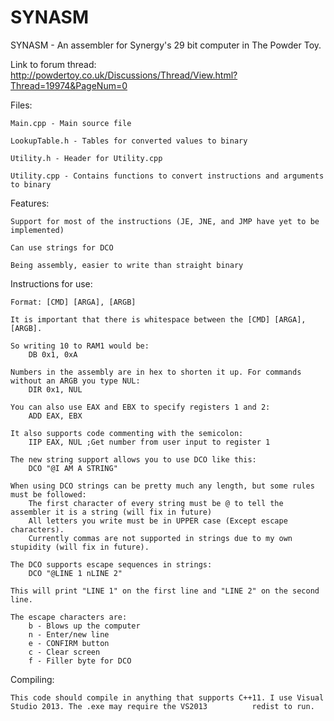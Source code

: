 # SYNASM
SYNASM - An assembler for Synergy's 29 bit computer in The Powder Toy.

Link to forum thread: http://powdertoy.co.uk/Discussions/Thread/View.html?Thread=19974&PageNum=0

Files:

    Main.cpp - Main source file
    
    LookupTable.h - Tables for converted values to binary
    
    Utility.h - Header for Utility.cpp
    
    Utility.cpp - Contains functions to convert instructions and arguments to binary
  
Features:

    Support for most of the instructions (JE, JNE, and JMP have yet to be implemented)
    
    Can use strings for DCO
    
    Being assembly, easier to write than straight binary
  
Instructions for use:

    Format: [CMD] [ARGA], [ARGB]
    
    It is important that there is whitespace between the [CMD] [ARGA], [ARGB].
    
    So writing 10 to RAM1 would be:
        DB 0x1, 0xA
 
    Numbers in the assembly are in hex to shorten it up. For commands without an ARGB you type NUL:
        DIR 0x1, NUL
 
    You can also use EAX and EBX to specify registers 1 and 2:
        ADD EAX, EBX
 
    It also supports code commenting with the semicolon:
        IIP EAX, NUL ;Get number from user input to register 1
    
    The new string support allows you to use DCO like this:
        DCO "@I AM A STRING"
    
    When using DCO strings can be pretty much any length, but some rules must be followed:
        The first character of every string must be @ to tell the assembler it is a string (will fix in future)
        All letters you write must be in UPPER case (Except escape characters).
        Currently commas are not supported in strings due to my own stupidity (will fix in future).
        
    The DCO supports escape sequences in strings:
        DCO "@LINE 1 nLINE 2"
    
    This will print "LINE 1" on the first line and "LINE 2" on the second line.
    
    The escape characters are:
        b - Blows up the computer
        n - Enter/new line
        e - CONFIRM button
        c - Clear screen
        f - Filler byte for DCO

Compiling:

    This code should compile in anything that supports C++11. I use Visual Studio 2013. The .exe may require the VS2013          redist to run.
